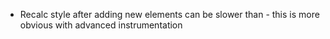 - Recalc style after adding new elements can be slower than - this is more obvious with advanced instrumentation